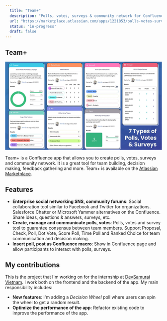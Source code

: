```yaml
---
  title: "Team+"
  description: "Polls, votes, surveys & community network for Confluence."
  url: "https://marketplace.atlassian.com/apps/1221853/polls-votes-surveys-community-network-for-confluence?hosting=cloud&tab=overview"
  status: 'in-progress'
  draft: false
---
```


## Team+

![Team plus](../../assets/team-plus.png)

Team+ is a Confluence app that allows you to create polls, votes, surveys and community network. It is a great tool for team building, decision making, feedback gathering and more. Team+ is available on the [Atlassian Marketplace](https://marketplace.atlassian.com/apps/1221853/polls-votes-surveys-community-network-for-confluence?hosting=cloud&tab=overview).

## Features

-  **Enterprise social networking SNS, community forums**: Social collaboration tool similar to Facebook and Twitter for organizations. Salesforce Chatter or Microsoft Yammer alternatives on the Confluence. Share ideas, questions & answers, surveys, etc.
- **Create, manage and communicate polls, votes**: Polls, votes and survey tool to guarantee consensus between team members. Support Proposal, Check, Poll, Dot Vote, Score Poll, Time Poll and Ranked Choice for team communication and decision making.
- **Insert poll, post as Confluence macro**: Show in Confluence page and allow participants to interact with polls, surveys.

## My contributions

This is the project that I'm working on for the internship at [DevSamurai Vietnam](https://devsamurai.vn/). I work both on the frontend and the backend of the app. My main responsibility includes:

- **New features**: I'm adding a *Decision Wheel* poll where users can spin the wheel to get a random result.
- **Optimize the performance of the app**: Refactor existing code to improve the performance of the app.
